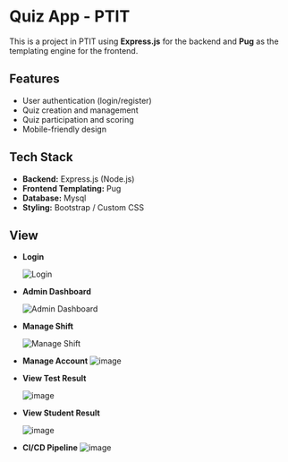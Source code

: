 # Quiz App - PTIT

This is a project in  PTIT using **Express.js** for the backend and **Pug** as the templating engine for the frontend.
## Features

- User authentication (login/register) 
- Quiz creation and management
- Quiz participation and scoring
- Mobile-friendly design

## Tech Stack

- **Backend:** Express.js (Node.js)
- **Frontend Templating:** Pug
- **Database:** Mysql
- **Styling:** Bootstrap / Custom CSS
## View

- **Login**
  
  ![Login](https://github.com/user-attachments/assets/be3491e7-f847-4149-8172-ad239af1e61f)

- **Admin Dashboard**
  
  ![Admin Dashboard](https://github.com/user-attachments/assets/84d2371e-4c92-43f0-86c2-c8cebbd90550)

- **Manage Shift**
  
  ![Manage Shift](https://github.com/user-attachments/assets/b485d3db-f69d-4e6e-b1d7-b0c7352b64a7)

- **Manage Account**
  ![image](https://github.com/user-attachments/assets/1718199f-c2c5-47b0-8da4-857975fc7777)

- **View Test Result**

  ![image](https://github.com/user-attachments/assets/85b3c2c1-f7fc-47e9-bdf7-bbeebc39a5c7)

- **View Student Result**
  
  ![image](https://github.com/user-attachments/assets/7c1cbd61-b9a9-4bc1-87f6-0e5a5d0df41f)
- **CI/CD Pipeline**
  ![image](https://github.com/user-attachments/assets/11548989-2a53-4a3a-b0f7-208cd113baa0)



